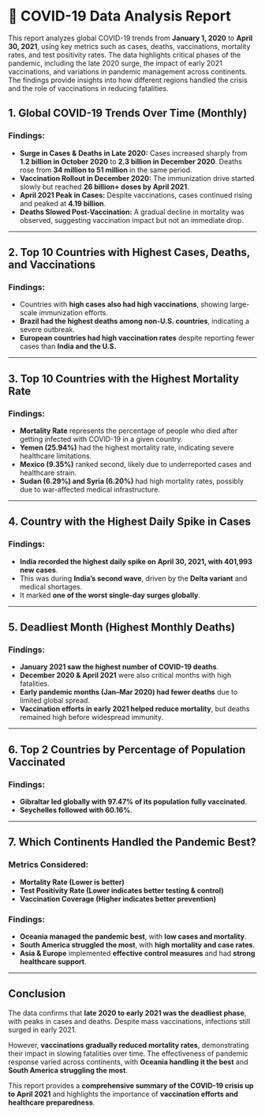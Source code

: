 # 🦠 COVID-19 Data Analysis Report
This report analyzes global COVID-19 trends from **January 1, 2020** to **April 30, 2021**, using key metrics such as cases, deaths, vaccinations, mortality rates, and test positivity rates. The data highlights critical phases of the pandemic, including the late 2020 surge, the impact of early 2021 vaccinations, and variations in pandemic management across continents. The findings provide insights into how different regions handled the crisis and the role of vaccinations in reducing fatalities.

## 1. Global COVID-19 Trends Over Time (Monthly)
### Findings:
- **Surge in Cases & Deaths in Late 2020:** Cases increased sharply from **1.2 billion in October 2020** to **2.3 billion in December 2020**. Deaths rose from **34 million to 51 million** in the same period.
- **Vaccination Rollout in December 2020:** The immunization drive started slowly but reached **26 billion+ doses by April 2021**.
- **April 2021 Peak in Cases:** Despite vaccinations, cases continued rising and peaked at **4.19 billion**.
- **Deaths Slowed Post-Vaccination:** A gradual decline in mortality was observed, suggesting vaccination impact but not an immediate drop.

---
## 2. Top 10 Countries with Highest Cases, Deaths, and Vaccinations
### Findings:
- Countries with **high cases also had high vaccinations**, showing large-scale immunization efforts.
- **Brazil had the highest deaths among non-U.S. countries**, indicating a severe outbreak.
- **European countries had high vaccination rates** despite reporting fewer cases than **India and the U.S.**

---
## 3. Top 10 Countries with the Highest Mortality Rate
### Findings:
- **Mortality Rate** represents the percentage of people who died after getting infected with COVID-19 in a given country.
- **Yemen (25.94%)** had the highest mortality rate, indicating severe healthcare limitations.
- **Mexico (9.35%)** ranked second, likely due to underreported cases and healthcare strain.
- **Sudan (6.29%) and Syria (6.20%)** had high mortality rates, possibly due to war-affected medical infrastructure.

---
## 4. Country with the Highest Daily Spike in Cases
### Findings:
- **India recorded the highest daily spike on April 30, 2021, with 401,993 new cases**.
- This was during **India’s second wave**, driven by the **Delta variant** and medical shortages.
- It marked **one of the worst single-day surges globally**.

---
## 5. Deadliest Month (Highest Monthly Deaths)
### Findings:
- **January 2021 saw the highest number of COVID-19 deaths**.
- **December 2020 & April 2021** were also critical months with high fatalities.
- **Early pandemic months (Jan–Mar 2020) had fewer deaths** due to limited global spread.
- **Vaccination efforts in early 2021 helped reduce mortality**, but deaths remained high before widespread immunity.

---
## 6. Top 2 Countries by Percentage of Population Vaccinated
### Findings:
- **Gibraltar led globally with 97.47% of its population fully vaccinated**.
- **Seychelles followed with 60.16%**.

---
## 7. Which Continents Handled the Pandemic Best?
### Metrics Considered:
- **Mortality Rate (Lower is better)**
- **Test Positivity Rate (Lower indicates better testing & control)**
- **Vaccination Coverage (Higher indicates better prevention)**

### Findings:
- **Oceania managed the pandemic best**, with **low cases and mortality**.
- **South America struggled the most**, with **high mortality and case rates**.
- **Asia & Europe** implemented **effective control measures** and had **strong healthcare support**.

---
## Conclusion
The data confirms that **late 2020 to early 2021 was the deadliest phase**, with peaks in cases and deaths. Despite mass vaccinations, infections still surged in early 2021.

However, **vaccinations gradually reduced mortality rates**, demonstrating their impact in slowing fatalities over time. The effectiveness of pandemic response varied across continents, with **Oceania handling it the best** and **South America struggling the most**.

This report provides a **comprehensive summary of the COVID-19 crisis up to April 2021** and highlights the importance of **vaccination efforts and healthcare preparedness**.






